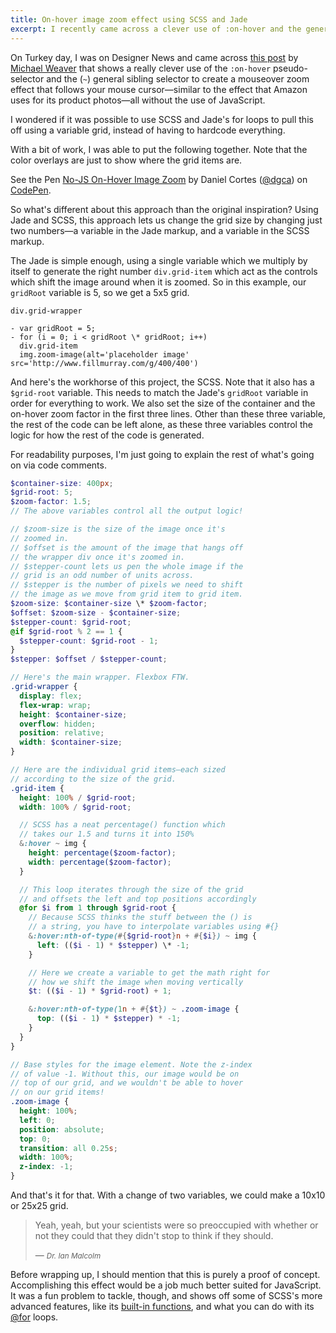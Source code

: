```yaml
---
title: On-hover image zoom effect using SCSS and Jade
excerpt: I recently came across a clever use of :on-hover and the general sibling selector to create a mouseover zoom effect that follows your mouse cursor. Here's my take on that effect using SCSS and Jade to make it a bit more flexible.
---
```


On Turkey day, I was on Designer News and came across [this post](https://medium.com/@mjtweaver/css-product-magnification-without-javascript-497ab5932419#.gq4x4kksq) by [Michael Weaver](https://twitter.com/mjtweaver) that shows a really clever use of the `:on-hover` pseudo-selector and the (`~`) general sibling selector to create a mouseover zoom effect that follows your mouse cursor—similar to the effect that Amazon uses for its product photos—all without the use of JavaScript.

I wondered if it was possible to use SCSS and Jade's for loops to pull this off using a variable grid, instead of having to hardcode everything.

With a bit of work, I was able to put the following together. Note that the color overlays are just to show where the grid items are.

<p data-height="450" data-theme-id="0" data-slug-hash="JYQvbj" data-default-tab="result" data-user="dgca" class='codepen'>See the Pen <a href='http://codepen.io/dgca/pen/JYQvbj/'>No-JS On-Hover Image Zoom</a> by Daniel Cortes (<a href='http://codepen.io/dgca'>@dgca</a>) on <a href='http://codepen.io'>CodePen</a>.</p>
<script async src="//assets.codepen.io/assets/embed/ei.js"></script>

So what's different about this approach than the original inspiration? Using Jade and SCSS, this approach lets us change the grid size by changing just two numbers—a variable in the Jade markup, and a variable in the SCSS markup.

The Jade is simple enough, using a single variable which we multiply by itself to generate the right number `div.grid-item` which act as the controls which shift the image around when it is zoomed. So in this example, our `gridRoot` variable is 5, so we get a 5x5 grid.

```pug
div.grid-wrapper

- var gridRoot = 5;
- for (i = 0; i < gridRoot \* gridRoot; i++)
  div.grid-item
  img.zoom-image(alt='placeholder image' src='http://www.fillmurray.com/g/400/400')
```

And here's the workhorse of this project, the SCSS. Note that it also has a `$grid-root` variable. This needs to match the Jade's `gridRoot` variable in order for everything to work. We also set the size of the container and the on-hover zoom factor in the first three lines. Other than these three variable, the rest of the code can be left alone, as these three variables control the logic for how the rest of the code is generated.

For readability purposes, I'm just going to explain the rest of what's going on via code comments.

```scss
$container-size: 400px;
$grid-root: 5;
$zoom-factor: 1.5;
// The above variables control all the output logic!

// $zoom-size is the size of the image once it's
// zoomed in.
// $offset is the amount of the image that hangs off
// the wrapper div once it's zoomed in.
// $stepper-count lets us pen the whole image if the
// grid is an odd number of units across.
// $stepper is the number of pixels we need to shift
// the image as we move from grid item to grid item.
$zoom-size: $container-size \* $zoom-factor;
$offset: $zoom-size - $container-size;
$stepper-count: $grid-root;
@if $grid-root % 2 == 1 {
  $stepper-count: $grid-root - 1;
}
$stepper: $offset / $stepper-count;

// Here's the main wrapper. Flexbox FTW.
.grid-wrapper {
  display: flex;
  flex-wrap: wrap;
  height: $container-size;
  overflow: hidden;
  position: relative;
  width: $container-size;
}

// Here are the individual grid items—each sized
// according to the size of the grid.
.grid-item {
  height: 100% / $grid-root;
  width: 100% / $grid-root;

  // SCSS has a neat percentage() function which
  // takes our 1.5 and turns it into 150%
  &:hover ~ img {
    height: percentage($zoom-factor);
    width: percentage($zoom-factor);
  }

  // This loop iterates through the size of the grid
  // and offsets the left and top positions accordingly
  @for $i from 1 through $grid-root {
    // Because SCSS thinks the stuff between the () is
    // a string, you have to interpolate variables using #{}
    &:hover:nth-of-type(#{$grid-root}n + #{$i}) ~ img {
      left: (($i - 1) * $stepper) \* -1;
    }

    // Here we create a variable to get the math right for
    // how we shift the image when moving vertically
    $t: (($i - 1) * $grid-root) + 1;

    &:hover:nth-of-type(1n + #{$t}) ~ .zoom-image {
      top: (($i - 1) * $stepper) * -1;
    }
  }
}

// Base styles for the image element. Note the z-index
// of value -1. Without this, our image would be on
// top of our grid, and we wouldn't be able to hover
// on our grid items!
.zoom-image {
  height: 100%;
  left: 0;
  position: absolute;
  top: 0;
  transition: all 0.25s;
  width: 100%;
  z-index: -1;
}
```

And that's it for that. With a change of two variables, we could make a 10x10 or 25x25 grid.

> Yeah, yeah, but your scientists were so preoccupied with whether or not they could that they didn't stop to think if they should.
>
> — <cite><small>Dr. Ian Malcolm</small></cite>

Before wrapping up, I should mention that this is purely a proof of concept. Accomplishing this effect would be a job much better suited for JavaScript. It was a fun problem to tackle, though, and shows off some of SCSS's more advanced features, like its [built-in functions](http://sass-lang.com/documentation/Sass/Script/Functions.html), and what you can do with its [@for](http://sass-lang.com/documentation/file.SASS_REFERENCE.html#_10) loops.

